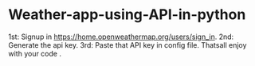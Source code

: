 # Weather-app-using-API-in-python
1st: Signup in https://home.openweathermap.org/users/sign_in.
2nd: Generate the api key.
3rd: Paste that API key in config file.
Thatsall enjoy with your code .
